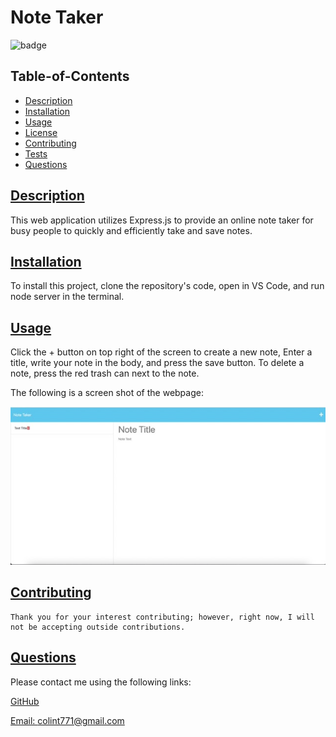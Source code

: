 # Note Taker

  ![badge](https://img.shields.io/badge/license-mit-blue)

  ## Table-of-Contents

  * [Description](#description)
  * [Installation](#installation)
  * [Usage](#usage)
  * [License](#license)
  * [Contributing](#contributing)
  * [Tests](#tests)
  * [Questions](#questions)
  
  ## [Description](#table-of-contents)

  This web application utilizes Express.js to provide an online note taker for busy people to quickly and efficiently take and save notes.

  ## [Installation](#table-of-contents)

  To install this project, clone the repository's code, open in VS Code, and run node server in the terminal.

  ## [Usage](#table-of-contents)

  Click the + button on top right of the screen to create a new note, Enter a title, write your note in the body, and press the save button. To delete a note, press the red trash can next to the note.

  The following is a screen shot of the webpage:
  
  ![img](Note-Taker-SS.jpeg)
  
   

  ## [Contributing](#table-of-contents)
  
  
    Thank you for your interest contributing; however, right now, I will not be accepting outside contributions.
      

  ## [Questions](#table-of-contents)

  Please contact me using the following links:

  [GitHub](https://github.com/colint771)

  [Email: colint771@gmail.com](mailto:colint771@gmail.com)
